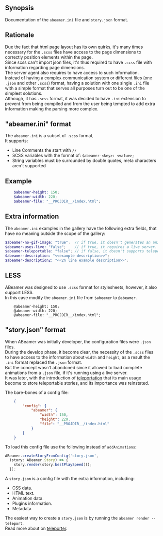 <!--- @uuid: 6baa24cc-521b-46f9-9847-88f86a3c7932 -->
<!--- @author: Alexandre Bento Freire -->
## Synopsis

Documentation of the `abeamer.ini` file and `story.json` format.

## Rationale

Due the fact that html page layout has its own quirks, it's many times necessary
for the `.scss` files have access to the page dimensions to correctly position elements within the page.  
Since scss can't import json files, it's thus required to have `.scss` file with information regarding page dimensions.  
The server agent also requires to have access to such information.  
Instead of having a complex communication system or different files (one `.json` and other `.scss`) format, 
having a solution with one single `.ini` file with a simple format that serves all purposes turn out to be one of the simplest solutions.  
Although, it has `.scss` format, it was decided to have `.ini` extension to prevent 
from being compiled and from the user being tempted to add extra information making the parsing more complex.  

## "abeamer.ini" format

The `abeamer.ini` is a subset of `.scss` format,  
It supports:  

* Line Comments the start with `//`
* SCSS variables with the format of: `$abeamer-<key>: <value>;`
* String variables must be surrounded by double quotes, meta characters aren't supported

## Example

```scss
    $abeamer-height: 150;
    $abeamer-width: 220;
    $abeamer-file: "__PROJDIR__/index.html";
```

## Extra information

The `abeamer.ini` examples in the gallery have the following extra fields, 
that have no meaning outside the scope of the gallery:  
  
```scss
$abeamer-no-gif-image: "true";  // if true, it doesn't generates an animated gif image.
$abeamer-uses-live: "false";    // if true, it requires a live server.
$abeamer-teleportable: "false"; // if false, it doesn't supports teleportation.
$abeamer-description: "<<example description>>";
$abeamer-description2: "<<2n line example description>>";
```

## LESS

ABeamer was designed to use `.scss` format for stylesheets, however, it also support LESS.  
In this case modify the `abeamer.ini` file from `$abeamer` to `@abeamer`.   

```less
    @abeamer-height: 150;
    @abeamer-width: 220;
    @abeamer-file: "__PROJDIR__/index.html";
```


## "story.json" format

When ABeamer was initially developer, the configuration files were `.json` files.  
During the develop phase, it become clear, the necessity of the `.scss` files 
to have access to the information about `width` and `height`, as a result the `.ini` format replaced the `.json` format.  
But the concept wasn't abandoned since it allowed to load complete animations from a `.json` file, 
if it's running using a live server.  
It was later, with the introduction of [teleportation](teleporter.md) that its main usage become to store teleportable stories,
and its importance was reinstated.  

The bare-bones of a config file:  
```json
    {
        "config": {
            "abeamer": {
                "width": 150,
                "height": 220,
                "file": "__PROJDIR__/index.html"
            }
        }
    }
```    
  
To load this config file use the following instead of `addAnimations`:
```ts
ABeamer.createStoryFromConfig('story.json',
  (story: ABeamer.Story) => {
    story.render(story.bestPlaySpeed());
  });
```

A `story.json` is a config file with the extra information, including:  

- CSS data.
- HTML text.
- Animation data.
- Plugins information.
- Metadata.

The easiest way to create a `story.json` is by running the `abeamer render --teleport`.  
Read more about on [teleporter](teleporter.md).
